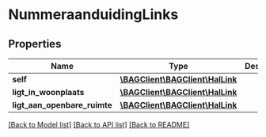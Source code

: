 # NummeraanduidingLinks

## Properties
Name | Type | Description | Notes
------------ | ------------- | ------------- | -------------
**self** | [**\BAGClient\BAGClient\HalLink**](HalLink.md) |  | 
**ligt_in_woonplaats** | [**\BAGClient\BAGClient\HalLink**](HalLink.md) |  | [optional] 
**ligt_aan_openbare_ruimte** | [**\BAGClient\BAGClient\HalLink**](HalLink.md) |  | [optional] 

[[Back to Model list]](../../README.md#documentation-for-models) [[Back to API list]](../../README.md#documentation-for-api-endpoints) [[Back to README]](../../README.md)

